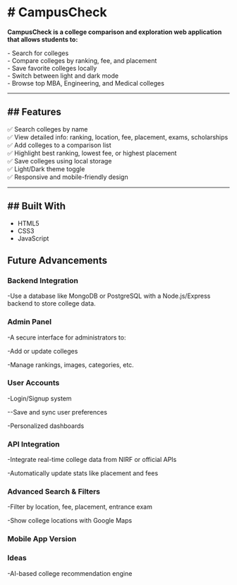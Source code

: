 <h1># CampusCheck</h1>

<p><b>CampusCheck is a college comparison and exploration web application that allows students to:</b></p>

<p>- Search for colleges<br>
- Compare colleges by ranking, fee, and placement<br>
- Save favorite colleges locally<br>
- Switch between light and dark mode<br>
- Browse top MBA, Engineering, and Medical colleges</p>

---

<h2>## Features</h2>

✅ Search colleges by name  
✅ View detailed info: ranking, location, fee, placement, exams, scholarships  
✅ Add colleges to a comparison list  
✅ Highlight best ranking, lowest fee, or highest placement  
✅ Save colleges using local storage  
✅ Light/Dark theme toggle  
✅ Responsive and mobile-friendly design

---

<h2>##  Built With</h2>

-  HTML5  
-  CSS3  
-  JavaScript 

<h2>Future Advancements</h2> 

<h3> Backend Integration</h3>

-Use a database like MongoDB or PostgreSQL with a Node.js/Express backend to store college data.

<h3>Admin Panel</h3>
-A secure interface for administrators to:

-Add or update colleges

-Manage rankings, images, categories, etc.

<h3>User Accounts</h3>

-Login/Signup system

--Save and sync user preferences

-Personalized dashboards

<h3>API Integration</h3>

-Integrate real-time college data from NIRF or official APIs

-Automatically update stats like placement and fees

<h3>Advanced Search & Filters</h3>

-Filter by location, fee, placement, entrance exam

-Show college locations with Google Maps

<h3>Mobile App Version</h3>


<h3>Ideas</h3> 

  -AI-based college recommendation engine

